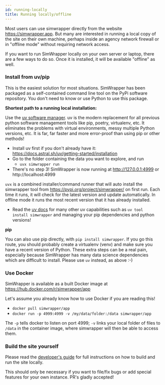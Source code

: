 ```yaml
---
id: running-locally
title: Running locally/offline
---
```


Most users can use simwrapper directly from the website https://simwrapper.app. But many are interested in running a local copy of the site on their own machine, perhaps inside an agency network firewall or in "offline mode" without requiring network access.

If you want to run SimWrapper locally on your own server or laptop, there are a few ways to do so. Once it is installed, it will be available "offline" as well.

### Install from uv/pip

This is the easiest solution for most situations. SimWrapper has been packaged as a self-contained command line tool on the PyPi software repository. You don't need to know or use Python to use this package.

**Shortest path to a running local installation:**

Use the [uv software manager](https://docs.astral.sh/uv/). uv is the modern replacement for all previous python software management tools like pip, poetry, virtualenv, etc. It eliminates the problems with virtual environments, messy multiple Python versions, etc. It is far, far faster and more error-proof than using pip or other methods!
- Install uv first if you don't already have it:
  https://docs.astral.sh/uv/getting-started/installation
- Go to the folder containing the data you want to explore, and run 
  - `uvx simwrapper run` 
- There's no step 3! SimWrapper is now running at http://127.0.0.1:4999 or http://localhost:4999

`uvx` is a combined installer/command runner that will auto install the simwrapper tool from https://pypi.org/project/simwrapper/ on first run. Each time it runs, it will check for the latest version and update automatically. In offline mode it runs the most recent version that it has already installed.
- Read the [uv docs](https://docs.astral.sh/uv/) for many other uv capabilities such as `uv tool install simwrapper` and managing your pip dependencies and python versions! 

**pip**

You can also use pip directly, with `pip install simwrapper`. If you go this route, you should
probably create a virtualenv (venv) and make sure you have a recent version of Python. These extra
steps can be a real pain, especially because SimWrapper has many data science dependencies which are
difficult to install. Please use `uv` instead, as above :-) 


### Use Docker

SimWrapper is available as a built Docker image at https://hub.docker.com/r/simwrapper/app

Let's assume you already know how to use Docker if you are reading this!

- `docker pull simwrapper/app` 
- `docker run -p 4999:4999 -v /my/data/folder:/data simwrapper/app`

The `-p` tells docker to listen on port 4999; `-v` links your local folder of files to `/data` in
the container image, where simwrapper will then be able to access them.


### Build the site yourself

Please read the [developer's guide](dev-guide) for full instructions on how to build and run the
site locally.

This should only be necessary if you want to file/fix bugs or add special features for your own
instance. PR's gladly accepted!

